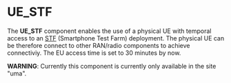 # UE_STF

The **UE_STF** component enables the use of a physical UE with temporal access to an [STF](https://github.com/DeviceFarmer/stf) (Smartphone Test Farm) deployment.
The physical UE can be therefore connect to other RAN/radio components to achieve connectiviy.
The EU access time is set to 30 minutes by now.

**WARNING**: Currently this component is currently only available in the site "uma".